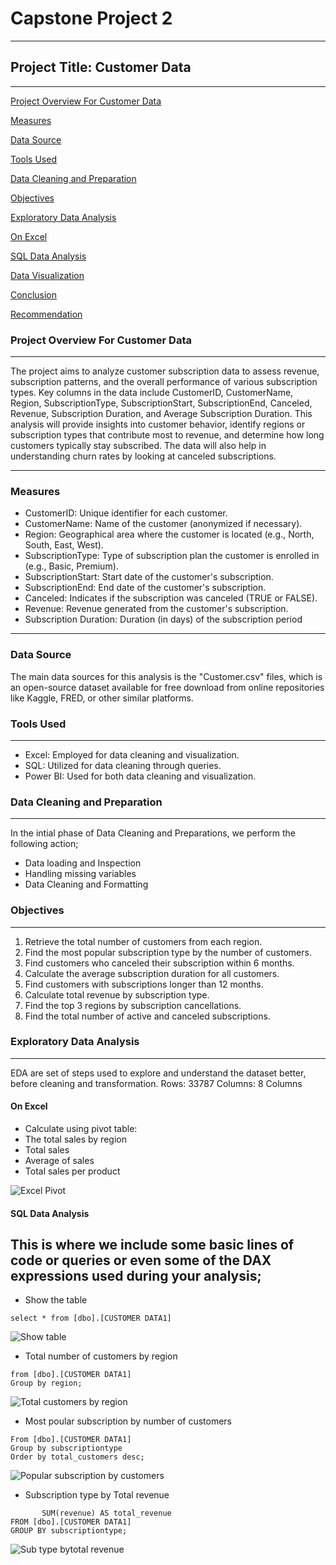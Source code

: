 # Capstone Project 2
---
## Project Title: Customer Data
---
[Project Overview For Customer Data](#project-overview-for-customer-data)

[Measures](#measures)

[Data Source](#data-source)

[Tools Used](#tools-used)

[Data Cleaning and Preparation](#data-cleaning-and-preparation)

[Objectives](#objectives)

[Exploratory Data Analysis](#exploratory-data-analysis)

[On Excel](#on-excel) 

[SQL Data Analysis](#sql-data-analysis)

[Data Visualization](#data-visualization)

[Conclusion](#conclusion)

[Recommendation](#recommendation)

### Project Overview For Customer Data
---
The project aims to analyze customer subscription data to assess revenue, subscription patterns, and the overall performance of various subscription types. Key columns in the data include CustomerID, CustomerName, Region, SubscriptionType, SubscriptionStart, SubscriptionEnd, Canceled, Revenue, Subscription Duration, and Average Subscription Duration. This analysis will provide insights into customer behavior, identify regions or subscription types that contribute most to revenue, and determine how long customers typically stay subscribed. The data will also help in understanding churn rates by looking at canceled subscriptions.

---
### Measures
- CustomerID: Unique identifier for each customer.
- CustomerName: Name of the customer (anonymized if necessary).
- Region: Geographical area where the customer is located (e.g., North, South, East, West).
- SubscriptionType: Type of subscription plan the customer is enrolled in (e.g., Basic, Premium).
- SubscriptionStart: Start date of the customer's subscription.
- SubscriptionEnd: End date of the customer's subscription.
- Canceled: Indicates if the subscription was canceled (TRUE or FALSE).
- Revenue: Revenue generated from the customer's subscription.
- Subscription Duration: Duration (in days) of the subscription period

---
### Data Source
The main data sources for this analysis is the  "Customer.csv" files, which is an open-source dataset available for free download from online repositories like Kaggle, FRED, or other similar platforms.

### Tools Used
---
- Excel: Employed for data cleaning and visualization.
- SQL: Utilized for data cleaning through queries.
- Power BI: Used for both data cleaning and visualization.

### Data Cleaning and Preparation
---
In the intial phase of Data Cleaning and Preparations, we perform the following action;

- Data loading and Inspection
- Handling missing variables
- Data Cleaning and Formatting

### Objectives
---
1. Retrieve the total number of customers from each region.
2. Find the most popular subscription type by the number of customers.
3. Find customers who canceled their subscription within 6 months.
4. Calculate the average subscription duration for all customers.
5. Find customers with subscriptions longer than 12 months.
6. Calculate total revenue by subscription type.
7. Find the top 3 regions by subscription cancellations.
8. Find the total number of active and canceled subscriptions.

###  Exploratory Data Analysis
---
EDA are set of steps used to explore and understand the dataset better, before cleaning and transformation.
Rows: 33787
Columns: 8 Columns

#### On Excel 
- Calculate using pivot table:
-  The total sales by region
-  Total sales
-  Average of  sales
-  Total sales per product
  
![Excel Pivot](https://github.com/user-attachments/assets/8b1e896d-551d-4747-8a6d-5255625e43cb)

#### SQL Data Analysis
This is where we include some basic lines of code or queries or even some of the DAX expressions used during your analysis;
---
- Show the table
```
select * from [dbo].[CUSTOMER DATA1]
```
![Show table](https://github.com/user-attachments/assets/43ee9086-d074-4c34-9db5-fa996c8ddab8)

- Total number of customers by region
```Select  region, count(distinct Customerid) as total_customers 
from [dbo].[CUSTOMER DATA1]
Group by region;
  ```
![Total customers by region](https://github.com/user-attachments/assets/a7164551-88a1-4020-9cfa-ac5b3047c8eb)

- Most poular subscription by number of customers
```Select top 1 subscriptiontype, count(distinct customerid) as total_customers
From [dbo].[CUSTOMER DATA1]
Group by subscriptiontype 
Order by total_customers desc;
```
![Popular subscription by customers](https://github.com/user-attachments/assets/6e053364-c7e5-48b0-8057-28c48a6ecc19)

- Subscription type by Total revenue
```SELECT subscriptiontype,
       SUM(revenue) AS total_revenue
FROM [dbo].[CUSTOMER DATA1]
GROUP BY subscriptiontype;
```
![Sub type bytotal revenue](https://github.com/user-attachments/assets/d63be903-e570-4120-953a-b68540942d9f)




